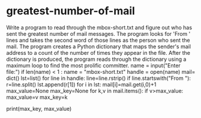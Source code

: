 # greatest-number-of-mail
Write a program to read through the mbox-short.txt and figure out who has sent the greatest number of mail messages. The program looks for 'From ' lines and takes the second word of those lines as the person who sent the mail. The program creates a Python dictionary that maps the sender's mail address to a count of the number of times they appear in the file. After the dictionary is produced, the program reads through the dictionary using a maximum loop to find the most prolific committer.
name = input("Enter file:")
if len(name) < 1 : name = "mbox-short.txt"
handle = open(name)
mail= dict()
lst=list()
for line in handle:
    line=line.rstrip()
    if line.startswith("From "):
      r=line.split()
      lst.append(r[1])
for i in lst:
  mail[i]=mail.get(i,0)+1
max_value=None
max_key=None
for k,v in mail.items():
    if v>max_value:
        max_value=v
        max_key=k
   
print(max_key, max_value)
